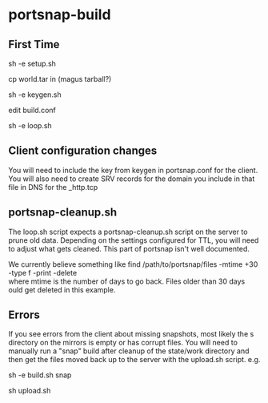 # portsnap-build

## First Time
sh -e setup.sh

cp world.tar in (magus tarball?)

sh -e keygen.sh

edit build.conf

sh -e loop.sh

## Client configuration changes

You will need to include the key from keygen in portsnap.conf for the client.  You will also need to create SRV records for the domain you include in that file in DNS for the _http.tcp 

## portsnap-cleanup.sh

The loop.sh script expects a portsnap-cleanup.sh script on the server to prune old data. Depending on the settings configured for TTL, you will need to adjust what gets cleaned. This part of portsnap isn't well documented. 

We currently believe something like find /path/to/portsnap/files  -mtime +30 -type f -print -delete  
where mtime is the number of days to go back.  Files older than 30 days ould get deleted in this example. 

## Errors
If you see errors from the client about missing snapshots, most likely the s directory on the mirrors is empty or has corrupt files. You will need to manually run a "snap" build after cleanup of the state/work directory and then get the files moved back up to the server with the upload.sh script. 
e.g.

sh -e build.sh snap 

sh upload.sh
